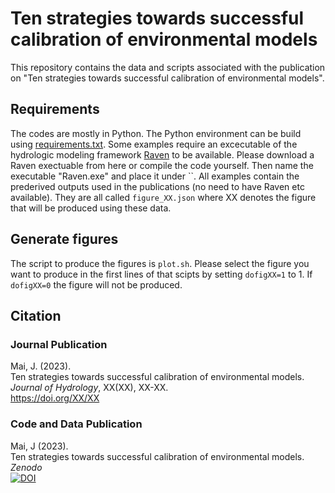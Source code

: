 # Ten strategies towards successful calibration of environmental models

This repository contains the data and scripts associated with the publication on "Ten strategies towards successful calibration of environmental models". 

## Requirements
The codes are mostly in Python. The Python environment can be build using [requirements.txt](). Some examples require an excecutable of the hydrologic modeling framework [Raven]() to be available. Please download a Raven exectuable from here or compile the code yourself. Then name the executable "Raven.exe" and place it under ``. All examples contain the prederived outputs used in the publications (no need to have Raven etc available). They are all called `figure_XX.json` where XX denotes the figure that will be produced using these data.

## Generate figures
The script to produce the figures is `plot.sh`. Please select the figure you want to produce in the first lines of that scipts by setting `dofigXX=1` to 1. If `dofigXX=0` the figure will not be produced. 

## Citation

### Journal Publication
Mai, J. (2023).<br>
Ten strategies towards successful calibration of environmental models. <br>
*Journal of Hydrology*, XX(XX), XX-XX.<br>
https://doi.org/XX/XX


### Code and Data Publication
Mai, J (2023).<br>
Ten strategies towards successful calibration of environmental models. <br>
*Zenodo*<br>
[![DOI](https://zenodo.org/badge/XX.svg)](https://zenodo.org/badge/latestdoi/XX)

